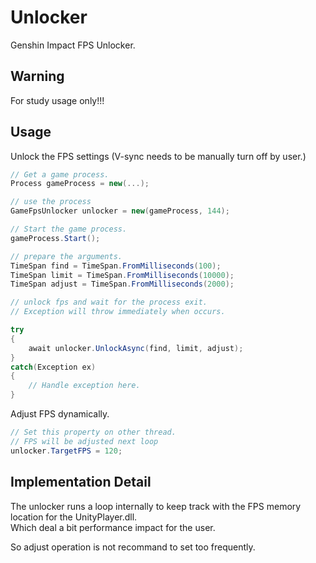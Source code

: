 # Unlocker
Genshin Impact FPS Unlocker.

## Warning

For study usage only!!!

## Usage

Unlock the FPS settings (V-sync needs to be manually turn off by user.)
```c#
// Get a game process.
Process gameProcess = new(...);

// use the process
GameFpsUnlocker unlocker = new(gameProcess, 144);

// Start the game process.
gameProcess.Start();

// prepare the arguments.
TimeSpan find = TimeSpan.FromMilliseconds(100);
TimeSpan limit = TimeSpan.FromMilliseconds(10000);
TimeSpan adjust = TimeSpan.FromMilliseconds(2000);

// unlock fps and wait for the process exit.
// Exception will throw immediately when occurs.

try
{
    await unlocker.UnlockAsync(find, limit, adjust);
}
catch(Exception ex)
{
    // Handle exception here.
}

```
Adjust FPS dynamically.

```c#
// Set this property on other thread.
// FPS will be adjusted next loop
unlocker.TargetFPS = 120;
```

## Implementation Detail

The unlocker runs a loop internally to keep track with the FPS memory location for the UnityPlayer.dll.  
Which deal a bit performance impact for the user.  

So adjust operation is not recommand to set too frequently.